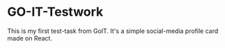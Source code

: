 # GO-IT-Testwork
This is my first test-task from GoIT. It's a simple social-media profile card made on React.
